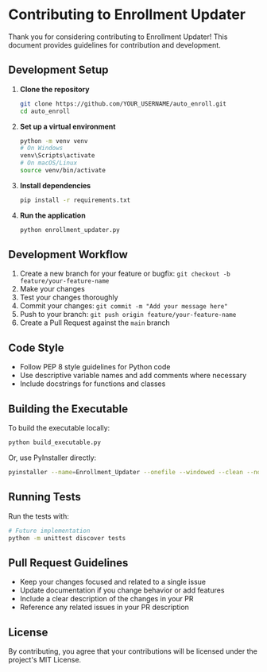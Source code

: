 # Contributing to Enrollment Updater

Thank you for considering contributing to Enrollment Updater! This document provides guidelines for contribution and development.

## Development Setup

1. **Clone the repository**
   ```bash
   git clone https://github.com/YOUR_USERNAME/auto_enroll.git
   cd auto_enroll
   ```

2. **Set up a virtual environment**
   ```bash
   python -m venv venv
   # On Windows
   venv\Scripts\activate
   # On macOS/Linux
   source venv/bin/activate
   ```

3. **Install dependencies**
   ```bash
   pip install -r requirements.txt
   ```

4. **Run the application**
   ```bash
   python enrollment_updater.py
   ```

## Development Workflow

1. Create a new branch for your feature or bugfix: `git checkout -b feature/your-feature-name`
2. Make your changes
3. Test your changes thoroughly
4. Commit your changes: `git commit -m "Add your message here"`
5. Push to your branch: `git push origin feature/your-feature-name`
6. Create a Pull Request against the `main` branch

## Code Style

- Follow PEP 8 style guidelines for Python code
- Use descriptive variable names and add comments where necessary
- Include docstrings for functions and classes

## Building the Executable

To build the executable locally:

```bash
python build_executable.py
```

Or, use PyInstaller directly:

```bash
pyinstaller --name=Enrollment_Updater --onefile --windowed --clean --noupx --version-file=file_version_info.txt enrollment_updater.py
```

## Running Tests

Run the tests with:

```bash
# Future implementation
python -m unittest discover tests
```

## Pull Request Guidelines

- Keep your changes focused and related to a single issue
- Update documentation if you change behavior or add features
- Include a clear description of the changes in your PR
- Reference any related issues in your PR description

## License

By contributing, you agree that your contributions will be licensed under the project's MIT License.
